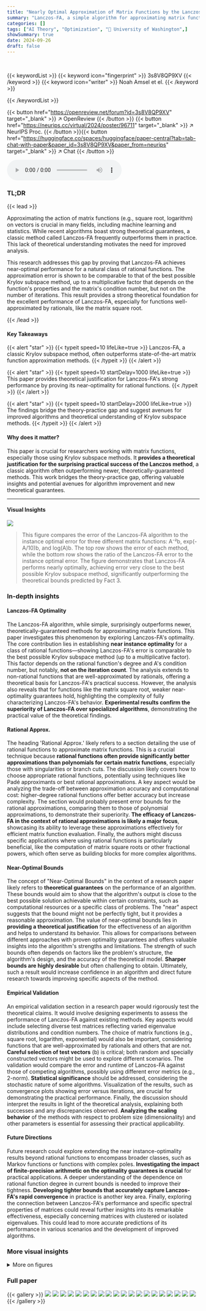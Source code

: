 ```yaml
---
title: "Nearly Optimal Approximation of Matrix Functions by the Lanczos Method"
summary: "Lanczos-FA, a simple algorithm for approximating matrix functions, surprisingly outperforms newer methods; this paper proves its near-optimality for rational functions, explaining its practical succes..."
categories: []
tags: ["AI Theory", "Optimization", "🏢 University of Washington",]
showSummary: true
date: 2024-09-26
draft: false
---
```


<br>

{{< keywordList >}}
{{< keyword icon="fingerprint" >}} 3s8V8QP9XV {{< /keyword >}}
{{< keyword icon="writer" >}} Noah Amsel et el. {{< /keyword >}}
 
{{< /keywordList >}}

{{< button href="https://openreview.net/forum?id=3s8V8QP9XV" target="_blank" >}}
↗ OpenReview
{{< /button >}}
{{< button href="https://neurips.cc/virtual/2024/poster/96711" target="_blank" >}}
↗ NeurIPS Proc.
{{< /button >}}{{< button href="https://huggingface.co/spaces/huggingface/paper-central?tab=tab-chat-with-paper&paper_id=3s8V8QP9XV&paper_from=neurips" target="_blank" >}}
↗ Chat
{{< /button >}}



<audio controls>
    <source src="https://ai-paper-reviewer.com/3s8V8QP9XV/podcast.wav" type="audio/wav">
    Your browser does not support the audio element.
</audio>


### TL;DR


{{< lead >}}

Approximating the action of matrix functions (e.g., square root, logarithm) on vectors is crucial in many fields, including machine learning and statistics. While recent algorithms boast strong theoretical guarantees, a classic method called Lanczos-FA frequently outperforms them in practice.  This lack of theoretical understanding motivates the need for improved analysis. 

This research addresses this gap by proving that Lanczos-FA achieves near-optimal performance for a natural class of rational functions.  The approximation error is shown to be comparable to that of the best possible Krylov subspace method, up to a multiplicative factor that depends on the function's properties and the matrix's condition number, but not on the number of iterations. This result provides a strong theoretical foundation for the excellent performance of Lanczos-FA, especially for functions well-approximated by rationals, like the matrix square root.

{{< /lead >}}


#### Key Takeaways

{{< alert "star" >}}
{{< typeit speed=10 lifeLike=true >}} Lanczos-FA, a classic Krylov subspace method, often outperforms state-of-the-art matrix function approximation methods. {{< /typeit >}}
{{< /alert >}}

{{< alert "star" >}}
{{< typeit speed=10 startDelay=1000 lifeLike=true >}} This paper provides theoretical justification for Lanczos-FA's strong performance by proving its near-optimality for rational functions. {{< /typeit >}}
{{< /alert >}}

{{< alert "star" >}}
{{< typeit speed=10 startDelay=2000 lifeLike=true >}} The findings bridge the theory-practice gap and suggest avenues for improved algorithms and theoretical understanding of Krylov subspace methods. {{< /typeit >}}
{{< /alert >}}

#### Why does it matter?
This paper is crucial for researchers working with matrix functions, especially those using Krylov subspace methods.  It **provides a theoretical justification for the surprising practical success of the Lanczos method**, a classic algorithm often outperforming newer, theoretically-guaranteed methods. This work bridges the theory-practice gap, offering valuable insights and potential avenues for algorithm improvement and new theoretical guarantees.

------
#### Visual Insights



![](https://ai-paper-reviewer.com/3s8V8QP9XV/figures_2_1.jpg)

> This figure compares the error of the Lanczos-FA algorithm to the instance optimal error for three different matrix functions: A⁻²b, exp(-A/10)b, and log(A)b.  The top row shows the error of each method, while the bottom row shows the ratio of the Lanczos-FA error to the instance optimal error. The figure demonstrates that Lanczos-FA performs nearly optimally, achieving error very close to the best possible Krylov subspace method, significantly outperforming the theoretical bounds predicted by Fact 3.







### In-depth insights


#### Lanczos-FA Optimality
The Lanczos-FA algorithm, while simple, surprisingly outperforms newer, theoretically-guaranteed methods for approximating matrix functions. This paper investigates this phenomenon by exploring Lanczos-FA's optimality.  The core contribution lies in establishing **near instance optimality** for a class of rational functions—showing Lanczos-FA's error is comparable to the best possible Krylov subspace method (up to a multiplicative factor). This factor depends on the rational function's degree and A's condition number, but notably, **not on the iteration count**.  The analysis extends to non-rational functions that are well-approximated by rationals, offering a theoretical basis for Lanczos-FA's practical success.  However, the analysis also reveals that for functions like the matrix square root, weaker near-optimality guarantees hold, highlighting the complexity of fully characterizing Lanczos-FA's behavior. **Experimental results confirm the superiority of Lanczos-FA over specialized algorithms**, demonstrating the practical value of the theoretical findings.

#### Rational Approx.
The heading 'Rational Approx.' likely refers to a section detailing the use of rational functions to approximate matrix functions. This is a crucial technique because **rational functions often provide significantly better approximations than polynomials for certain matrix functions**, especially those with singularities or branch cuts.  The discussion likely covers how to choose appropriate rational functions, potentially using techniques like Padé approximants or best rational approximations.  A key aspect would be analyzing the trade-off between approximation accuracy and computational cost: higher-degree rational functions offer better accuracy but increase complexity. The section would probably present error bounds for the rational approximations, comparing them to those of polynomial approximations, to demonstrate their superiority.  **The efficacy of Lanczos-FA in the context of rational approximations is likely a major focus**, showcasing its ability to leverage these approximations effectively for efficient matrix function evaluation.  Finally, the authors might discuss specific applications where using rational functions is particularly beneficial, like the computation of matrix square roots or other fractional powers, which often serve as building blocks for more complex algorithms.

#### Near-Optimal Bounds
The concept of "Near-Optimal Bounds" in the context of a research paper likely refers to **theoretical guarantees** on the performance of an algorithm.  These bounds would aim to show that the algorithm's output is close to the best possible solution achievable within certain constraints, such as computational resources or a specific class of problems.  The "near" aspect suggests that the bound might not be perfectly tight, but it provides a reasonable approximation.  The value of near-optimal bounds lies in **providing a theoretical justification** for the effectiveness of an algorithm and helps to understand its behavior.  This allows for comparisons between different approaches with proven optimality guarantees and offers valuable insights into the algorithm's strengths and limitations.  The strength of such bounds often depends on factors like the problem's structure, the algorithm's design, and the accuracy of the theoretical model.  **Sharper bounds are highly desirable** but often challenging to obtain. Ultimately, such a result would increase confidence in an algorithm and direct future research towards improving specific aspects of the method.

#### Empirical Validation
An empirical validation section in a research paper would rigorously test the theoretical claims.  It would involve designing experiments to assess the performance of Lanczos-FA against existing methods. Key aspects would include selecting diverse test matrices reflecting varied eigenvalue distributions and condition numbers.  The choice of matrix functions (e.g., square root, logarithm, exponential) would also be important, considering functions that are well-approximated by rationals and others that are not.  **Careful selection of test vectors** (b) is critical; both random and specially constructed vectors might be used to explore different scenarios.  The validation would compare the error and runtime of Lanczos-FA against those of competing algorithms, possibly using different error metrics (e.g., 2-norm).  **Statistical significance** should be addressed, considering the stochastic nature of some algorithms.  Visualization of the results, such as convergence plots showing error versus iterations, are crucial for demonstrating the practical performance. Finally, the discussion should interpret the results in light of the theoretical analysis, explaining both successes and any discrepancies observed. **Analyzing the scaling behavior** of the methods with respect to problem size (dimensionality) and other parameters is essential for assessing their practical applicability.

#### Future Directions
Future research could explore extending the near instance-optimality results beyond rational functions to encompass broader classes, such as Markov functions or functions with complex poles.  **Investigating the impact of finite-precision arithmetic on the optimality guarantees is crucial** for practical applications.  A deeper understanding of the dependence on rational function degree in current bounds is needed to improve their tightness.  **Developing tighter bounds that accurately capture Lanczos-FA's rapid convergence** in practice is another key area.  Finally, exploring the connection between Lanczos-FA's performance and specific spectral properties of matrices could reveal further insights into its remarkable effectiveness, especially concerning matrices with clustered or isolated eigenvalues.  This could lead to more accurate predictions of its performance in various scenarios and the development of improved algorithms.


### More visual insights

<details>
<summary>More on figures
</summary>


![](https://ai-paper-reviewer.com/3s8V8QP9XV/figures_4_1.jpg)

> This figure compares the error bounds of Theorem 4 and Fact 3 with the actual error of Lanczos-FA and the instance optimal error for three different functions: A⁻², a rational approximation of exp(-A/10), and a rational approximation of log(A).  It demonstrates that while Theorem 4 has a large prefactor, it more accurately reflects the convergence behavior of Lanczos-FA than the simpler Fact 3, especially for a larger number of iterations.


![](https://ai-paper-reviewer.com/3s8V8QP9XV/figures_7_1.jpg)

> This figure shows the maximum observed ratio between the error of Lanczos-FA and the optimal error when approximating the inverse of A raised to the power of q (A⁻q).  The experiment is run for matrices with various condition numbers (κ). Each point represents a pair of (k, q) values, where k is the number of iterations and q is the degree of the rational function. Points of the same color share the same condition number. The dotted lines show the scaling of √qκ, suggesting the optimality ratio scales at least as Ω(√qκ). The left plot fixes the maximum κ, and the right plot fixes the maximum q.


![](https://ai-paper-reviewer.com/3s8V8QP9XV/figures_8_1.jpg)

> The figure compares the convergence behavior of Lanczos-FA algorithm for approximating A<sup>-0.4</sup>b with the convergence of rational approximations of various degrees. The spectrum of matrix A consists of two clusters of eigenvalues: one close to 1 and the other close to 100.  The results show that the convergence of Lanczos-FA closely matches that of the high degree rational approximant, consistent with theoretical prediction of Section 2.2 of the paper.


![](https://ai-paper-reviewer.com/3s8V8QP9XV/figures_8_2.jpg)

> This figure compares the performance of Lanczos-FA to two other methods from a previous paper [44] for computing the matrix sign function.  The other methods use a stochastic iterative approach to approximate rational approximations of the step function. The plot shows that Lanczos-FA significantly outperforms these other methods.


![](https://ai-paper-reviewer.com/3s8V8QP9XV/figures_9_1.jpg)

> This figure displays the convergence behavior of the Lanczos-FA algorithm for three different rational functions.  Each function has poles (discontinuities) within the range of the eigenvalues of the matrix A.  The top row shows plots of the relative error, comparing the Lanczos-FA approximation to the instance-optimal Krylov subspace approximation, while the bottom row shows the ratio of these errors.  Despite the fact that the optimality ratio is high at certain iterations (meaning that the algorithm's error significantly exceeds the optimal error), the overall error convergence of Lanczos-FA remains close to the instance optimum.


![](https://ai-paper-reviewer.com/3s8V8QP9XV/figures_22_1.jpg)

> This figure compares the error bounds from Theorems 6 and 7 with the actual error of the Lanczos-FA algorithm and the optimal error when applied to compute A<sup>1/2</sup>b and A<sup>-1/2</sup>b.  It shows that the bounds from Theorems 6 and 7 are tighter than Fact 3, a previously known bound, although they predict a slower convergence rate than what's actually observed.


![](https://ai-paper-reviewer.com/3s8V8QP9XV/figures_23_1.jpg)

> This figure shows the maximum observed ratio between the error of the Lanczos-FA algorithm and the optimal error for different values of condition number (κ) and rational function degree (q).  The x-axis represents either k (iterations) or κ, while the y-axis is the maximum optimality ratio observed.  Points of the same color represent the same κ or q value.  The dotted lines show the theoretical lower bound of the optimality ratio.


</details>






### Full paper

{{< gallery >}}
<img src="https://ai-paper-reviewer.com/3s8V8QP9XV/1.png" class="grid-w50 md:grid-w33 xl:grid-w25" />
<img src="https://ai-paper-reviewer.com/3s8V8QP9XV/2.png" class="grid-w50 md:grid-w33 xl:grid-w25" />
<img src="https://ai-paper-reviewer.com/3s8V8QP9XV/3.png" class="grid-w50 md:grid-w33 xl:grid-w25" />
<img src="https://ai-paper-reviewer.com/3s8V8QP9XV/4.png" class="grid-w50 md:grid-w33 xl:grid-w25" />
<img src="https://ai-paper-reviewer.com/3s8V8QP9XV/5.png" class="grid-w50 md:grid-w33 xl:grid-w25" />
<img src="https://ai-paper-reviewer.com/3s8V8QP9XV/6.png" class="grid-w50 md:grid-w33 xl:grid-w25" />
<img src="https://ai-paper-reviewer.com/3s8V8QP9XV/7.png" class="grid-w50 md:grid-w33 xl:grid-w25" />
<img src="https://ai-paper-reviewer.com/3s8V8QP9XV/8.png" class="grid-w50 md:grid-w33 xl:grid-w25" />
<img src="https://ai-paper-reviewer.com/3s8V8QP9XV/9.png" class="grid-w50 md:grid-w33 xl:grid-w25" />
<img src="https://ai-paper-reviewer.com/3s8V8QP9XV/10.png" class="grid-w50 md:grid-w33 xl:grid-w25" />
<img src="https://ai-paper-reviewer.com/3s8V8QP9XV/11.png" class="grid-w50 md:grid-w33 xl:grid-w25" />
<img src="https://ai-paper-reviewer.com/3s8V8QP9XV/12.png" class="grid-w50 md:grid-w33 xl:grid-w25" />
<img src="https://ai-paper-reviewer.com/3s8V8QP9XV/13.png" class="grid-w50 md:grid-w33 xl:grid-w25" />
<img src="https://ai-paper-reviewer.com/3s8V8QP9XV/14.png" class="grid-w50 md:grid-w33 xl:grid-w25" />
<img src="https://ai-paper-reviewer.com/3s8V8QP9XV/15.png" class="grid-w50 md:grid-w33 xl:grid-w25" />
<img src="https://ai-paper-reviewer.com/3s8V8QP9XV/16.png" class="grid-w50 md:grid-w33 xl:grid-w25" />
<img src="https://ai-paper-reviewer.com/3s8V8QP9XV/17.png" class="grid-w50 md:grid-w33 xl:grid-w25" />
<img src="https://ai-paper-reviewer.com/3s8V8QP9XV/18.png" class="grid-w50 md:grid-w33 xl:grid-w25" />
<img src="https://ai-paper-reviewer.com/3s8V8QP9XV/19.png" class="grid-w50 md:grid-w33 xl:grid-w25" />
<img src="https://ai-paper-reviewer.com/3s8V8QP9XV/20.png" class="grid-w50 md:grid-w33 xl:grid-w25" />
{{< /gallery >}}